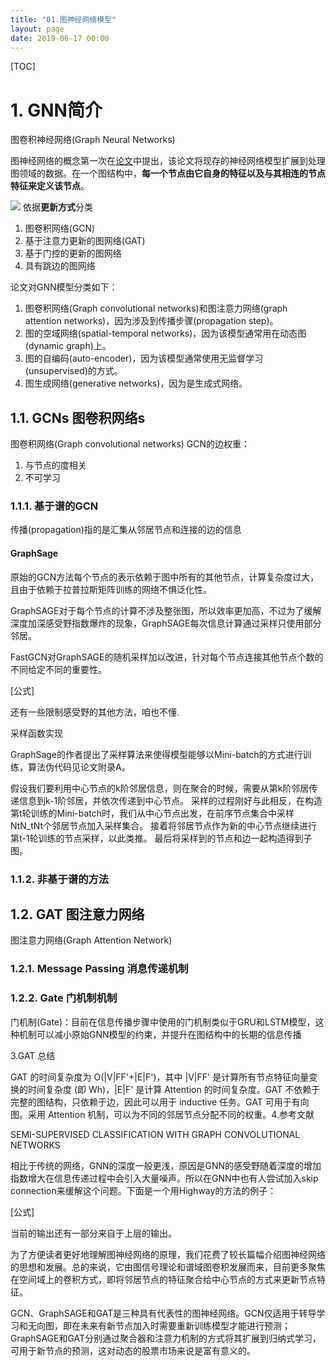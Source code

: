 ```yaml
---
title: "01.图神经网络模型"
layout: page
date: 2019-06-17 00:00
---
```

[TOC]

# 1. GNN简介

图卷积神经网络(Graph Neural Networks)

图神经网络的概念第一次在[论文](https://persagen.com/files/misc/scarselli2009graph.pdf)中提出，该论文将现存的神经网络模型扩展到处理图领域的数据。在一个图结构中，**每一个节点由它自身的特征以及与其相连的节点特征来定义该节点**。

![](https://pic4.zhimg.com/v2-95f73c5719cb222cc86eb1342640655f_r.jpg)
依据**更新方式**分类

1. 图卷积网络(GCN)
2. 基于注意力更新的图网络(GAT)
3. 基于门控的更新的图网络
4. 具有跳边的图网络


论文对GNN模型分类如下：

1. 图卷积网络(Graph convolutional networks)和图注意力网络(graph attention networks)，因为涉及到传播步骤(propagation step)。
2. 图的空域网络(spatial-temporal networks)，因为该模型通常用在动态图(dynamic graph)上。
3. 图的自编码(auto-encoder)，因为该模型通常使用无监督学习(unsupervised)的方式。
4. 图生成网络(generative networks)，因为是生成式网络。



## 1.1. GCNs 图卷积网络s

图卷积网络(Graph convolutional networks) GCN的边权重：
1. 与节点的度相关
2. 不可学习
### 1.1.1. 基于谱的GCN
传播(propagation)指的是汇集从邻居节点和连接的边的信息

#### GraphSage
原始的GCN方法每个节点的表示依赖于图中所有的其他节点，计算复杂度过大，且由于依赖于拉普拉斯矩阵训练的网络不惧泛化性。

GraphSAGE对于每个节点的计算不涉及整张图，所以效率更加高，不过为了缓解深度加深感受野指数爆炸的现象，GraphSAGE每次信息计算通过采样只使用部分邻居。

FastGCN对GraphSAGE的随机采样加以改进，针对每个节点连接其他节点个数的不同给定不同的重要性。

[公式]



还有一些限制感受野的其他方法，咱也不懂.



采样函数实现

GraphSage的作者提出了采样算法来使得模型能够以Mini-batch的方式进行训练，算法伪代码见论文附录A。

假设我们要利用中心节点的k阶邻居信息，则在聚合的时候，需要从第k阶邻居传递信息到k-1阶邻居，并依次传递到中心节点。
采样的过程刚好与此相反，在构造第t轮训练的Mini-batch时，我们从中心节点出发，在前序节点集合中采样NtN_tNt​个邻居节点加入采样集合。
接着将邻居节点作为新的中心节点继续进行第t-1轮训练的节点采样，以此类推。
最后将采样到的节点和边一起构造得到子图。

### 1.1.2. 非基于谱的方法

####


## 1.2. GAT 图注意力网络

图注意力网络(Graph Attention Network)

### 1.2.1. Message Passing 消息传递机制


### 1.2.2. Gate 门机制机制

门机制(Gate)：目前在信息传播步骤中使用的门机制类似于GRU和LSTM模型，这种机制可以减小原始GNN模型的约束，并提升在图结构中的长期的信息传播

3.GAT 总结

GAT 的时间复杂度为 O(|V|FF'+|E|F')，其中 |V|FF' 是计算所有节点特征向量变换的时间复杂度 (即 Wh)，|E|F' 是计算 Attention 的时间复杂度。GAT 不依赖于完整的图结构，只依赖于边，因此可以用于 inductive 任务。GAT 可用于有向图。采用 Attention 机制，可以为不同的邻居节点分配不同的权重。4.参考文献


SEMI-SUPERVISED CLASSIFICATION WITH GRAPH CONVOLUTIONAL NETWORKS




相比于传统的网络，GNN的深度一般更浅，原因是GNN的感受野随着深度的增加指数增大在信息传递过程中会引入大量噪声。所以在GNN中也有人尝试加入skip connection来缓解这个问题。下面是一个用Highway的方法的例子：

[公式]

当前的输出还有一部分来自于上层的输出。


为了方便读者更好地理解图神经网络的原理，我们花费了较长篇幅介绍图神经网络的思想和发展。总的来说，它由图信号理论和谱域图卷积发展而来，目前更多聚焦在空间域上的卷积方式，即将邻居节点的特征聚合给中心节点的方式来更新节点特征。



GCN、GraphSAGE和GAT是三种具有代表性的图神经网络。GCN仅适用于转导学习和无向图，即在未来有新节点加入时需要重新训练模型才能进行预测；GraphSAGE和GAT分别通过聚合器和注意力机制的方式将其扩展到归纳式学习，可用于新节点的预测，这对动态的股票市场来说是富有意义的。